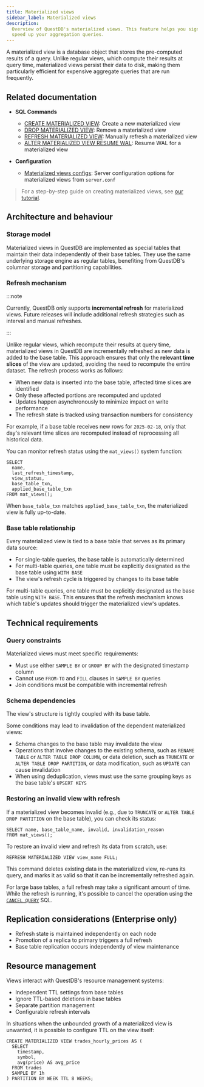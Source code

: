 ```yaml
---
title: Materialized views
sidebar_label: Materialized views
description:
  Overview of QuestDB's materialized views. This feature helps you significantly
  speed up your aggregation queries.
---
```


A materialized view is a database object that stores the pre-computed results of a query.
Unlike regular views, which compute their results at query time, materialized views persist their data to disk, making them particularly efficient for expensive
aggregate queries that are run frequently.

## Related documentation

- **SQL Commands**
  - [CREATE MATERIALIZED VIEW](/docs/reference/sql/create-mat-view/): Create a new materialized view
  - [DROP MATERIALIZED VIEW](/docs/reference/sql/drop-mat-view/): Remove a materialized view
  - [REFRESH MATERIALIZED VIEW](/docs/reference/sql/refresh-mat-view/): Manually refresh a materialized view
  - [ALTER MATERIALIZED VIEW RESUME WAL](/docs/reference/sql/alter-mat-view-resume-wal/): Resume WAL for a materialized view

- **Configuration**
  - [Materialized views configs](/docs/configuration/#materialized-views): Server configuration options for materialized views from `server.conf`

> For a step-by-step guide on creating materialized views, see [our tutorial](/blog/how-to-create-materialized-views/).

## Architecture and behaviour

### Storage model

Materialized views in QuestDB are implemented as special tables that maintain their
data independently of their base tables. They use the same underlying storage
engine as regular tables, benefiting from QuestDB's columnar storage and
partitioning capabilities.

### Refresh mechanism

:::note

Currently, QuestDB only supports **incremental refresh** for materialized views.
Future releases will include additional refresh strategies such as interval and
manual refreshes.

:::

Unlike regular views, which recompute their results at query time, materialized views 
in QuestDB are incrementally refreshed as new data is added to the base table. This 
approach ensures that only the **relevant time slices** of the view are updated, 
avoiding the need to recompute the entire dataset. The refresh process works as follows:

  - When new data is inserted into the base table, affected time slices are identified
  - Only these affected portions are recomputed and updated
  - Updates happen asynchronously to minimize impact on write performance
  - The refresh state is tracked using transaction numbers for consistency

For example, if a base table receives new rows for `2025-02-18`, only that day's relevant 
time slices are recomputed instead of reprocessing all historical data.

You can monitor refresh status using the `mat_views()` system function:

```questdb-sql title="Listing all materialized views"
SELECT
  name,
  last_refresh_timestamp,
  view_status,
  base_table_txn,
  applied_base_table_txn
FROM mat_views();
```

When `base_table_txn` matches `applied_base_table_txn`, the materialized view is fully up-to-date.

### Base table relationship

Every materialized view is tied to a base table that serves as its primary data source:

  - For single-table queries, the base table is automatically determined
  - For multi-table queries, one table must be explicitly designated as the base table using `WITH BASE`
  - The view's refresh cycle is triggered by changes to its base table

For multi-table queries, one table must be explicitly designated as the base table using `WITH BASE`. This ensures that the refresh mechanism knows which table's updates should trigger the materialized view's updates.

## Technical requirements

### Query constraints

Materialized views must meet specific requirements:

  - Must use either `SAMPLE BY` or `GROUP BY` with the designated timestamp column
  - Cannot use `FROM-TO` and `FILL` clauses in `SAMPLE BY` queries
  - Join conditions must be compatible with incremental refresh

### Schema dependencies

The view's structure is tightly coupled with its base table.

Some conditions may lead to invalidation of the dependent materialized views:

  - Schema changes to the base table may invalidate the view
  - Operations that involve changes to the existing schema, such as `RENAME TABLE` or `ALTER TABLE DROP COLUMN`, or data deletion, such as `TRUNCATE` or `ALTER TABLE DROP PARTITION`, or data modification, such as `UPDATE` can cause invalidation
  - When using deduplication, views must use the same grouping keys as the base table's `UPSERT KEYS`

### Restoring an invalid view with refresh

If a materialized view becomes invalid (e.g., due to `TRUNCATE` or `ALTER TABLE DROP PARTITION` on the base table), 
you can check its status:

```questdb-sql title="Checking view status"
SELECT name, base_table_name, invalid, invalidation_reason
FROM mat_views();
```

To restore an invalid view and refresh its data from scratch, use:

```questdb-sql title="Restoring an invalid view"
REFRESH MATERIALIZED VIEW view_name FULL;
```

This command deletes existing data in the materialized view, re-runs its query,
and marks it as valid so that it can be incrementally refreshed again.

For large base tables, a full refresh may take a significant amount of time.
While the refresh is running, it's possible to cancel the operation using the
[`CANCEL QUERY`](/docs/reference/sql/cancel-query/) SQL.

## Replication considerations (Enterprise only)

  - Refresh state is maintained independently on each node
  - Promotion of a replica to primary triggers a full refresh
  - Base table replication occurs independently of view maintenance

## Resource management

Views interact with QuestDB's resource management systems:

  - Independent TTL settings from base tables
  - Ignore TTL-based deletions in base tables
  - Separate partition management
  - Configurable refresh intervals

In situations when the unbounded growth of a materialized view is unwanted, it
is possible to configure TTL on the view itself:

```questdb-sql title="Create a materialized view with a TTL policy"
CREATE MATERIALIZED VIEW trades_hourly_prices AS (
  SELECT
    timestamp,
    symbol,
    avg(price) AS avg_price
  FROM trades
  SAMPLE BY 1h
) PARTITION BY WEEK TTL 8 WEEKS;
```


